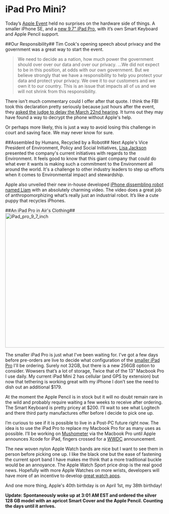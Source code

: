 # iPad Pro Mini?

Today’s [Apple Event](http://www.apple.com/apple-events/march-2016/) held no surprises on the hardware side of things. A smaller iPhone SE, and a [new 9.7” iPad Pro](http://www.apple.com/ca/ipad-pro/specs/), with it’s own Smart Keyboard and Apple Pencil support.

##Our Responsibility##
Tim Cook's opening speech about privacy and the government was a great way to start the event.
>We need to decide as a nation, how much power the government should over over our data and over our privacy. ...We did not expect to be in this position, at odds with our own government. But we believe strongly that we have a responsibility to help you protect your data and protect your privacy. We owe it to our customers and we own it to our country.  This is an issue that impacts all of us and we will not shrink from this responsibility.

There isn't much commentary could I offer after that quote.  I think the FBI took this declaration pretty seriously because just hours after the event, they [asked the judge to delay the March 22nd hearing](http://www.cbc.ca/news/technology/fbi-apples-help-not-needed-1.3501598).  It turns out they may have found a way to decrypt the phone without Apple's help.  

Or perhaps more likely, this is just a way to avoid losing this challenge in court and saving face.  We may never know for sure.

##Assembled by Humans, Recycled by a Robot##
Next Apple's Vice President of Environment, Policy and Social Initiatives, [Lisa Jackson](http://www.apple.com/ca/pr/bios/lisa-jackson.html) presented the company's current initiatives with regards to the Environment.  It feels good to know that this giant company that could do what ever it wants is making such a commitment to the Environment all around the world.  It's a challenge to other industry leaders to step up efforts when it comes to Environmental impact and stewardship.  

Apple also unveiled their new in-house developed [iPhone dissembling robot named Liam](https://www.youtube.com/watch?v=AYshVbcEmUc) with an absolutely charming video.  The video does a great job of anthropomorphizing what’s really just an industrial robot.  It’s like a cute puppy that recycles iPhones.

##An iPad Pro in Air's Clothing##
<a data-flickr-embed="true"  href="https://www.flickr.com/photos/darkewolf/25853395872/in/dateposted-public/" title="iPad_pro_9_7_inch"><img src="https://farm2.staticflickr.com/1571/25853395872_729b8781c8_c.jpg" width="960" height="425" alt="iPad_pro_9_7_inch"></a><script async src="//embedr.flickr.com/assets/client-code.js" charset="utf-8"></script>

The smaller iPad Pro is just what I've been waiting for. I’ve got a few days before pre-orders are live to decide what configuration of the [smaller iPad Pro](http://www.apple.com/ca/ipad-pro/specs/) I'll be ordering. Surely not 32GB, but there is a new 256GB option to consider.  Wowsers that’s a lot of storage, Twice that of the 13” Macbook Pro I use daily.  My current iPad Mini 2 has cellular (and GPS by extension) but now that tethering is working great with my iPhone I don’t see the need to dish out an additional $179.

At the moment the Apple Pencil is in stock but it  will no doubt remain rare in the wild and probably require waiting a few weeks to receive after ordering.  The Smart Keyboard is pretty pricey at $200.  I’ll wait to see what Logitech and there third party manufactures offer before I decide to pick one up.

I’m curious to see if it is possible to live in a Post-PC future right now.  The idea is to use the iPad Pro to replace my Macbook Pro for as many uses as possible.  I’ll be working on [Mushometer](http://canineandkeyboard.com/mushometer.html) via the Macbook Pro until Apple announces Xcode for iPad, fingers crossed for a [WWDC](https://developer.apple.com/wwdc/) announcement.

The new woven nylon Apple Watch bands are nice but I want to see them in person before picking one up.  I like the black one but the ease of fastening the current sport band I have makes me think that a more traditional buckle would be an annoyance.  The Apple Watch Sport price drop is the real good news.  Hopefully with more Apple Watches on more wrists, developers will have more of an incentive to  develop [great watch apps](http://conradstoll.com/blog/2016/3/13/great-watch-apps-great-complications).

And one more thing, Apple's 40th birthday is on April 1st, my 38th birthday! 

**Update: Spontaneously woke up at 3:01 AM EST and ordered the silver 128 GB model with an apricot Smart Cover and the Apple Pencil.  Counting the days until it arrives.**

